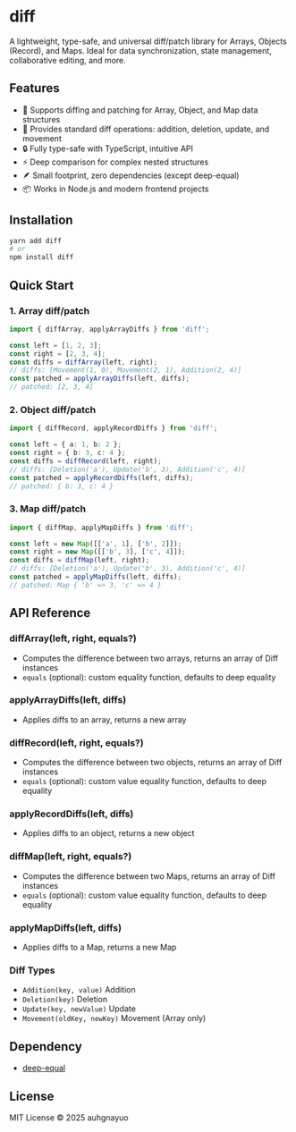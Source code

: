 # diff

A lightweight, type-safe, and universal diff/patch library for Arrays, Objects (Record), and Maps. Ideal for data synchronization, state management, collaborative editing, and more.

## Features

- 🚀 Supports diffing and patching for Array, Object, and Map data structures
- 🧩 Provides standard diff operations: addition, deletion, update, and movement
- 🔒 Fully type-safe with TypeScript, intuitive API
- ⚡ Deep comparison for complex nested structures
- 🪶 Small footprint, zero dependencies (except deep-equal)
- 📦 Works in Node.js and modern frontend projects

## Installation

```bash
yarn add diff
# or
npm install diff
```

## Quick Start

### 1. Array diff/patch
```ts
import { diffArray, applyArrayDiffs } from 'diff';

const left = [1, 2, 3];
const right = [2, 3, 4];
const diffs = diffArray(left, right);
// diffs: [Movement(1, 0), Movement(2, 1), Addition(2, 4)]
const patched = applyArrayDiffs(left, diffs);
// patched: [2, 3, 4]
```

### 2. Object diff/patch
```ts
import { diffRecord, applyRecordDiffs } from 'diff';

const left = { a: 1, b: 2 };
const right = { b: 3, c: 4 };
const diffs = diffRecord(left, right);
// diffs: [Deletion('a'), Update('b', 3), Addition('c', 4)]
const patched = applyRecordDiffs(left, diffs);
// patched: { b: 3, c: 4 }
```

### 3. Map diff/patch
```ts
import { diffMap, applyMapDiffs } from 'diff';

const left = new Map([['a', 1], ['b', 2]]);
const right = new Map([['b', 3], ['c', 4]]);
const diffs = diffMap(left, right);
// diffs: [Deletion('a'), Update('b', 3), Addition('c', 4)]
const patched = applyMapDiffs(left, diffs);
// patched: Map { 'b' => 3, 'c' => 4 }
```

## API Reference

### diffArray(left, right, equals?)
- Computes the difference between two arrays, returns an array of Diff instances
- `equals` (optional): custom equality function, defaults to deep equality

### applyArrayDiffs(left, diffs)
- Applies diffs to an array, returns a new array

### diffRecord(left, right, equals?)
- Computes the difference between two objects, returns an array of Diff instances
- `equals` (optional): custom value equality function, defaults to deep equality

### applyRecordDiffs(left, diffs)
- Applies diffs to an object, returns a new object

### diffMap(left, right, equals?)
- Computes the difference between two Maps, returns an array of Diff instances
- `equals` (optional): custom value equality function, defaults to deep equality

### applyMapDiffs(left, diffs)
- Applies diffs to a Map, returns a new Map

### Diff Types
- `Addition(key, value)` Addition
- `Deletion(key)` Deletion
- `Update(key, newValue)` Update
- `Movement(oldKey, newKey)` Movement (Array only)

## Dependency
- [deep-equal](https://www.npmjs.com/package/deep-equal)

## License

MIT License © 2025 auhgnayuo
